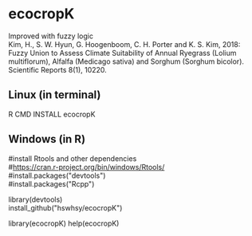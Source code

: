 # ecocropK
Improved with fuzzy logic   
Kim, H., S. W. Hyun, G. Hoogenboom, C. H. Porter and K. S. Kim, 2018: Fuzzy Union to Assess Climate Suitability of Annual Ryegrass (Lolium multiflorum), Alfalfa (Medicago sativa) and Sorghum (Sorghum bicolor). Scientific Reports 8(1), 10220.

Linux (in terminal)  
-------------
R CMD INSTALL ecocropK   

Windows (in R)   
-------------
#install Rtools and other dependencies   
#https://cran.r-project.org/bin/windows/Rtools/   
#install.packages("devtools")   
#install.packages("Rcpp")   
   
library(devtools)   
install_github("hswhsy/ecocropK")
    
library(ecocropK)
help(ecocropK)
